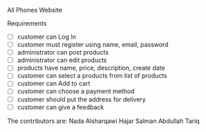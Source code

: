All Phones Website

Requirements
- [ ] customer can Log In 
- [ ] customer must register using name, email, password
- [ ] administrator can post products
- [ ] administrator can edit products
- [ ] products have name, price, description, create date
- [ ] customer can select a products from list of products
- [ ] customer can Add to cart
- [ ] customer can choose a payment method 
- [ ] customer should put the address for delivery
- [ ] customer can give a feedback

The contributors are:
Nada Alsharqawi
Hajar Salman
Abdullah Tariq
